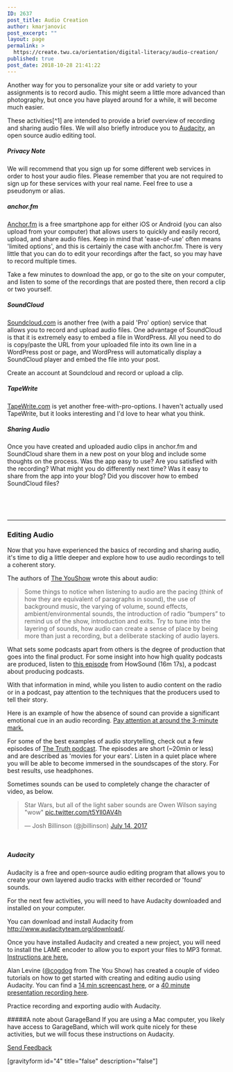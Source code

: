 ```yaml
---
ID: 2637
post_title: Audio Creation
author: kmarjanovic
post_excerpt: ""
layout: page
permalink: >
  https://create.twu.ca/orientation/digital-literacy/audio-creation/
published: true
post_date: 2018-10-28 21:41:22
---
```

Another way for you to personalize your site or add variety to your assignments is to record audio. This might seem a little more advanced than photography, but once you have played around for a while, it will become much easier.

These activities[^1] are intended to provide a brief overview of recording and sharing audio files. We will also briefly introduce you to <a href="http://www.audacityteam.org/">Audacity</a>, an open source audio editing tool.

<h5>Privacy Note</h5>

We will recommend that you sign up for some different web services in order to host your audio files. Please remember that you are not required to sign up for these services with your real name. Feel free to use a pseudonym or alias.

<h5>anchor.fm</h5>

<a href="https://anchor.fm">Anchor.fm</a> is a free smartphone app for either iOS or Android (you can also upload from your computer) that allows users to quickly and easily record, upload, and share audio files. Keep in mind that 'ease-of-use' often means 'limited options', and this is certainly the case with anchor.fm. There is very little that you can do to edit your recordings after the fact, so you may have to record multiple times.

Take a few minutes to download the app, or go to the site on your computer, and listen to some of the recordings that are posted there, then record a clip or two yourself.

<h5>SoundCloud</h5>

<a href="https://soundcloud.com/">Soundcloud.com</a> is another free (with a paid 'Pro' option) service that allows you to record and upload audio files. One advantage of SoundCloud is that it is extremely easy to embed a file in WordPress. All you need to do is copy/paste the URL from your uploaded file into its own line in a WordPress post or page, and WordPress will automatically display a SoundCloud player and embed the file into your post.

Create an account at Soundcloud and record or upload a clip.

<h5>TapeWrite</h5>

<a href="https://tapewrite.com/tapes/top">TapeWrite.com</a> is yet another free-with-pro-options. I haven't actually used TapeWrite, but it looks interesting and I'd love to hear what you think.

<h5>Sharing Audio</h5>

Once you have created and uploaded audio clips in anchor.fm and SoundCloud share them in a new post on your blog and include some thoughts on the process. Was the app easy to use? Are you satisfied with the recording? What might you do differently next time? Was it easy to share from the app into your blog? Did you discover how to embed SoundCloud files?

&nbsp;

&nbsp;

<hr />

<h3>Editing Audio</h3>

Now that you have experienced the basics of recording and sharing audio, it's time to dig a little deeper and explore how to use audio recordings to tell a coherent story.

The authors of <a href="http://youshow.trubox.ca/about/schedule/unit-4-part-1/">The YouShow</a> wrote this about audio:

<blockquote>Some things to notice when listening to audio are the pacing (think of how they are equivalent of paragraphs in sound), the use of background music, the varying of volume, sound effects, ambient/environmental sounds, the introduction of radio “bumpers” to remind us of the show, introduction and exits. Try to tune into the layering of sounds, how audio can create a sense of place by being more than just a recording, but a deliberate stacking of audio layers.</blockquote>

What sets some podcasts apart from others is the degree of production that goes into the final product. For some insight into how high quality podcasts are produced, listen to <a href="https://transom.org/2012/dissecting-joanne-rosser-papermaker/">this episode</a> from HowSound (16m 17s), a podcast about producing podcasts.

With that information in mind, while you listen to audio content on the radio or in a podcast, pay attention to the techniques that the producers used to tell their story.

Here is an example of how the absence of sound can provide a significant emotional cue in an audio recording. <a href="https://create.twu.ca/orientation/ted-radio-hour-audio-demo/">Pay attention at around the 3-minute mark.</a>

For some of the best examples of audio storytelling, check out a few episodes of <a href="http://www.thetruthpodcast.com/">The Truth podcast</a>. The episodes are short (~20min or less) and are described as 'movies for your ears'. Listen in a quiet place where you will be able to become immersed in the soundscapes of the story. For best results, use headphones.

Sometimes sounds can be used to completely change the character of video, as below.

<blockquote class="twitter-tweet">
<p dir="ltr" lang="en">Star Wars, but all of the light saber sounds are Owen Wilson saying "wow" <a href="https://t.co/t5Yll0AV4h">pic.twitter.com/t5Yll0AV4h</a></p>
— Josh Billinson (@jbillinson) <a href="https://twitter.com/jbillinson/status/885981744620589056">July 14, 2017</a></blockquote>

&nbsp;

<h5>Audacity</h5>

Audacity is a free and open-source audio editing program that allows you to create your own layered audio tracks with either recorded or 'found' sounds.

For the next few activities, you will need to have Audacity downloaded and installed on your computer.

You can download and install Audacity from http://www.audacityteam.org/download/.

Once you have installed Audacity and created a new project, you will need to install the LAME encoder to allow you to export your files to MP3 format. <a href="https://trinitywestern.teamdynamix.com/TDClient/KB/ArticleDet?ID=33356">Instructions are here.</a>

Alan Levine (<a href="https://twitter.com/cogdog">@cogdog</a> from The You Show) has created a couple of video tutorials on how to get started with creating and editing audio using Audacity. You can find a <a href="https://www.youtube.com/watch?v=gXfVKSx7WtY">14 min screencast here</a>, or a <a href="https://www.youtube.com/watch?v=cTw9ZwL0CTA">40 minute presentation recording here</a>.

Practice recording and exporting audio with Audacity.

#####A note about GarageBand
If you are using a Mac computer, you likely have access to GarageBand, which will work quite nicely for these activities, but we will focus these instructions on Audacity.

<!--themify_builder_static--><a href="#" data-behavior="toggle" data-label="Send Feedback" data-lesslabel="NVM" data-hover="light-green" data-remove="green"> Send Feedback </a>
 
 <p>[gravityform id="4" title="false" description="false"]</p><!--/themify_builder_static-->